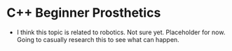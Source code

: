 # C++ Beginner Prosthetics

- I think this topic is related to robotics. Not sure yet. Placeholder for now. Going to casually research this to see what can happen. 
